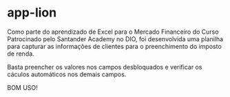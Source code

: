# app-lion

Como parte do aprendizado de Excel para o Mercado Financeiro do Curso Patrocinado pelo Santander Academy no DIO, foi desenvolvida uma planilha para capturar as informações
de clientes para o preenchimento do imposto de renda.

Basta preencher os valores nos campos desbloquados e verificar os cáculos automáticos nos demais campos.

BOM USO!
